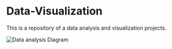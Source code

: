 # Data-Visualization
This is a repository of a data analysis and visualization projects.


![Data analysis Diagram](./docs/Udmey.png)
